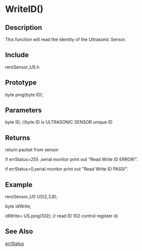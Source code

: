 # WriteID() #

## Description ##
This function will read the identity of the Ultrasonic Sensor. 

## Include ##
reroSensor_US.h

## Prototype ##
byte ping(byte ID);

## Parameters ##
byte ID; //byte ID is ULTRASONIC SENSOR unique ID

## Returns ##
 return packet from sensor
 
if errStatus=255 ,serial monitor print out "Read Write ID ERROR!".

if errStatus=0,serial monitor print out "Read Write ID PASS!".

## Example ##
reroSensor_US US(2,3,8);

byte idWrite;

idWrite= US.ping(102); // read ID 102 control register id.

## See Also ##

[errStatus](https://github.com/duckwalker/Cytron-Technology-Ultrasonic-Sensor/blob/wiki/example/Error%20Status.md)

